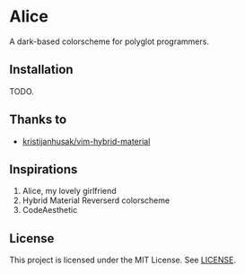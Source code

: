 # Alice

A dark-based colorscheme for polyglot programmers.

## Installation

TODO.

## Thanks to

- [kristijanhusak/vim-hybrid-material](https://github.com/kristijanhusak/vim-hybrid-material)

## Inspirations

1. Alice, my lovely girlfriend
2. Hybrid Material Reverserd colorscheme
3. CodeAesthetic

## License

This project is licensed under the MIT License. See [LICENSE](./LICENSE).
